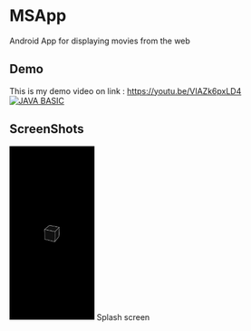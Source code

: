 # MSApp

Android App for displaying movies from the web


## Demo
This is my demo video on link : https://youtu.be/VIAZk6pxLD4
[![JAVA BASIC](https://img.youtube.com/vi/VIAZk6pxLD4/0.jpg)](https://youtu.be/VIAZk6pxLD4)

## ScreenShots
<img src ="https://github.com/Yuda4/MSApp/blob/master/screenshots/1.jpeg" width="150"> Splash screen
